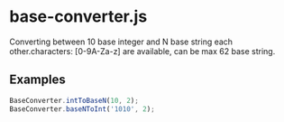 base-converter.js
===================

Converting between 10 base integer and N base string each other.characters: [0-9A-Za-z] are available, can be max 62 base string.

Examples
--------------

```javascript
BaseConverter.intToBaseN(10, 2);
BaseConverter.baseNToInt('1010', 2);
```